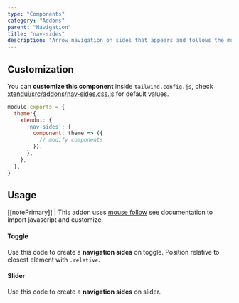 ```yaml
---
type: "Components"
category: "Addons"
parent: "Navigation"
title: "nav-sides"
description: "Arrow navigation on sides that appears and follows the mouse."
---
```


## Customization

You can **customize this component** inside `tailwind.config.js`, check [xtendui/src/addons/nav-sides.css.js](https://github.com/minimit/xtendui/blob/master/src/addons/nav-sides.css.js) for default values.

```jsx
module.exports = {
  theme:{
    xtendui: {
      'nav-sides': {
        component: theme => ({
          // modify components
        }),
      },
    },
  },
}
```

## Usage

[[notePrimary]]
| This addon uses [mouse follow](/components/addons/animation/mouse-follow) see documentation to import javascript and customize.

#### Toggle

Use this code to create a **navigation sides** on toggle. Position relative to closest element with `.relative`.

<demo>
  <demovanilla src="vanilla/components/addons/navigation/nav-sides-toggle">
  </demovanilla>
</demo>

#### Slider

Use this code to create a **navigation sides** on slider.

<demo>
  <demovanilla src="vanilla/components/addons/navigation/nav-sides-slider">
  </demovanilla>
</demo>
